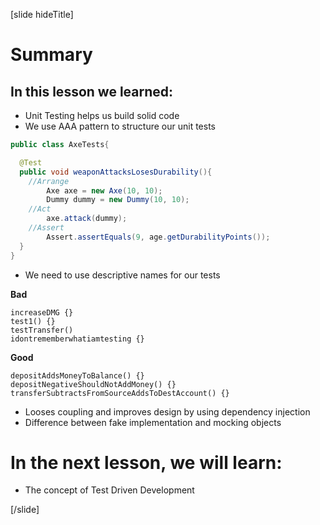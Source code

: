 [slide hideTitle]

# Summary


## In this lesson we learned:

- Unit Testing helps us build solid code
- We use AAA pattern to structure our unit tests

```java
public class AxeTests{

  @Test
  public void weaponAttacksLosesDurability(){
    //Arrange
        Axe axe = new Axe(10, 10);
        Dummy dummy = new Dummy(10, 10);
    //Act
        axe.attack(dummy);
    //Assert
        Assert.assertEquals(9, age.getDurabilityPoints());
  }
}
```

- We need to use descriptive names for our tests

**Bad**
```
increaseDMG {}
test1() {}
testTransfer()
idontrememberwhatiamtesting {}
```
**Good**
```
depositAddsMoneyToBalance() {}
depositNegativeShouldNotAddMoney() {}
transferSubtractsFromSourceAddsToDestAccount() {}
```

- Looses coupling and improves design by using dependency injection
- Difference between fake implementation and mocking objects

# In the next lesson, we will learn:

- The concept of Test Driven Development

[/slide]

